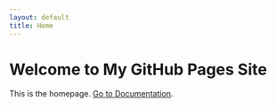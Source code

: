 ```yaml
---
layout: default
title: Home
---
```


# Welcome to My GitHub Pages Site

This is the homepage. [Go to Documentation](./pages/confluence).
